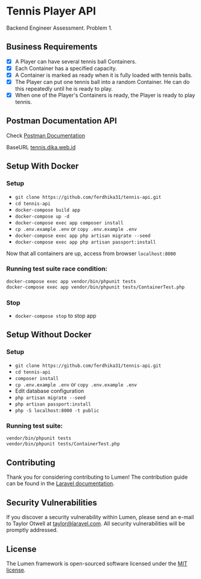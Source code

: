 # Tennis Player API

Backend Engineer Assessment. Problem 1.

## Business Requirements

- [x] A Player can have several tennis ball Containers.
- [x] Each Container has a specified capacity.
- [x] A Container is marked as ready when it is fully loaded with tennis balls.
- [x] The Player can put one tennis ball into a random Container. He can do this repeatedly until he is ready to play.
- [x] When one of the Player's Containers is ready, the Player is ready to play tennis.

## Postman Documentation API

Check [Postman Documentation](https://documenter.getpostman.com/view/12023164/TVmQfGUX) 

BaseURL [tennis.dika.web.id](http://tennis.dika.web.id) 

## Setup With Docker

### Setup

- `git clone https://github.com/ferdhika31/tennis-api.git`
- `cd tennis-api`
- `docker-compose build app`
- `docker-compose up -d`
- `docker-compose exec app composer install`
- `cp .env.example .env` or `copy .env.example .env`
- `docker-compose exec app php artisan migrate --seed`
- `docker-compose exec app php artisan passport:install`

Now that all containers are up, access from browser `localhost:8000`

### Running test suite race condition:

```bash
docker-compose exec app vendor/bin/phpunit tests
docker-compose exec app vendor/bin/phpunit tests/ContainerTest.php
```

### Stop 
- `docker-compose stop` to stop app


## Setup Without Docker

### Setup

- `git clone https://github.com/ferdhika31/tennis-api.git`
- `cd tennis-api`
- `composer install`
- `cp .env.example .env` or `copy .env.example .env`
- Edit database configuration
- `php artisan migrate --seed`
- `php artisan passport:install`
- `php -S localhost:8000 -t public`

### Running test suite:

```bash
vendor/bin/phpunit tests
vendor/bin/phpunit tests/ContainerTest.php
```

## Contributing

Thank you for considering contributing to Lumen! The contribution guide can be found in the [Laravel documentation](https://laravel.com/docs/contributions).

## Security Vulnerabilities

If you discover a security vulnerability within Lumen, please send an e-mail to Taylor Otwell at taylor@laravel.com. All security vulnerabilities will be promptly addressed.

## License

The Lumen framework is open-sourced software licensed under the [MIT license](https://opensource.org/licenses/MIT).
